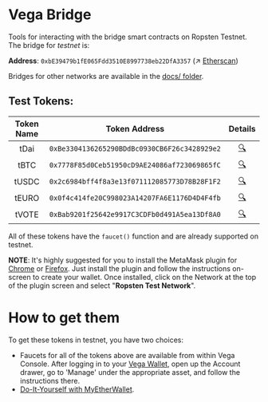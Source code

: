 # Vega Bridge
Tools for interacting with the bridge smart contracts on Ropsten Testnet. The bridge for *testnet* is:

**Address**: `0xbE39479b1fE065Fdd3510E8997738eb22DfA3357` (↗️ [Etherscan](https://ropsten.etherscan.io/address/0xbE39479b1fE065Fdd3510E8997738eb22DfA3357))

Bridges for other networks are available in the [docs/ folder](./docs/bridges.md).
## Test Tokens:
| Token Name | Token Address | Details |
|:----------:|:-------------:|:-------:|
|    tDai    | `0xBe3304136265290BDdBc0930CB6F26c3428929e2`              | [🔍](./docs/tokens.md#tdai)        |
|    tBTC    | `0x7778F85d0Ceb51950cD9AE24086af723069865fC`              | [🔍](./docs/tokens.md#tbtc)        |
|    tUSDC   | `0x2c6984bff4f8a3e13f071112085773D78B28F1F2`              | [🔍](./docs/tokens.md#tusdc)        |
|    tEURO   | `0x0f4c414fe20C998023A14207FA6E1176D4D4F4fb`              | [🔍](./docs/tokens.md#teuro)        |
|    tVOTE   | `0xBab9201f25642e9917C3CDFb0d491A5ea13Df8A0`              | [🔍](./docs/tokens.md#tvote)        |

All of these tokens have the `faucet()` function and are already supported on testnet.

**NOTE**: It's highly suggested for you to install the MetaMask plugin for [Chrome](https://chrome.google.com/webstore/detail/metamask/nkbihfbeogaeaoehlefnkodbefgpgknn?hl=en) or [Firefox](https://addons.mozilla.org/en-GB/firefox/addon/ether-metamask/). Just install the plugin and follow the instructions on-screen to create your wallet. Once installed, click on the Network at the top of the plugin screen and select "**Ropsten Test Network**".


# How to get them
To get these tokens in testnet, you have two choices:
- Faucets for all of the tokens above are available from within Vega Console. After logging in to your [Vega Wallet](https://github.com/vegaprotocol/go-wallet), open up the Account drawer, go to 'Manage' under the appropriate asset, and follow the instructions there.
- [Do-It-Yourself with MyEtherWallet](./docs/mew.md).
